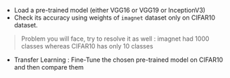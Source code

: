 * Load a pre-trained model (either VGG16 or VGG19 or InceptionV3)
* Check its accuracy using weights of `imagnet` dataset only on CIFAR10 dataset.
> Problem you will face, try to resolve it as well : imagnet had 1000 classes whereas CIFAR10 has only 10 classes
* Transfer Learning : Fine-Tune the chosen pre-trained model on CIFAR10 and then compare them
  
